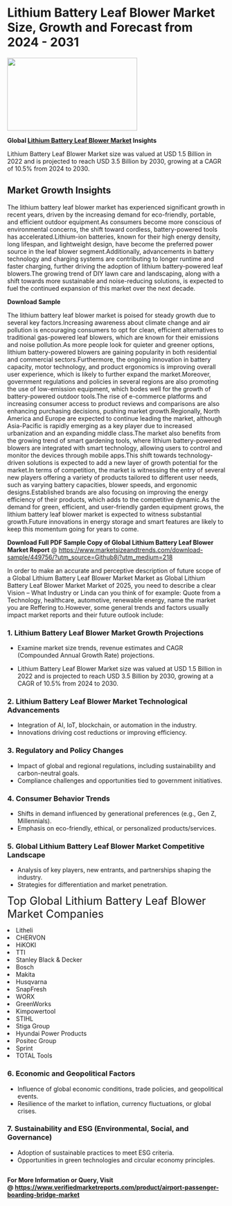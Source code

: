 <H1>Lithium Battery Leaf Blower Market Size, Growth and Forecast from 2024 - 2031</H1><img class="aligncenter size-medium wp-image-584254" src="https://thirdeyenews.in/wp-content/uploads/2024/09/Global-Market-Research-300x168.jpeg" alt="" width="300" height="168" /><p><strong>Global&nbsp;<a href="https://www.marketsizeandtrends.com/download-sample/449756/?utm_source=Github8j?utm_medium=218">Lithium Battery Leaf Blower Market</a> Insights</strong></p><p>Lithium Battery Leaf Blower Market size was valued at USD 1.5 Billion in 2022 and is projected to reach USD 3.5 Billion by 2030, growing at a CAGR of 10.5% from 2024 to 2030.</p><p><h2>Market Growth Insights</h2> <p>The lithium battery leaf blower market has experienced significant growth in recent years, driven by the increasing demand for eco-friendly, portable, and efficient outdoor equipment.As consumers become more conscious of environmental concerns, the shift toward cordless, battery-powered tools has accelerated.Lithium-ion batteries, known for their high energy density, long lifespan, and lightweight design, have become the preferred power source in the leaf blower segment.Additionally, advancements in battery technology and charging systems are contributing to longer runtime and faster charging, further driving the adoption of lithium battery-powered leaf blowers.The growing trend of DIY lawn care and landscaping, along with a shift towards more sustainable and noise-reducing solutions, is expected to fuel the continued expansion of this market over the next decade.</p> <p><strong>Download Sample</strong></p> <p>The lithium battery leaf blower market is poised for steady growth due to several key factors.Increasing awareness about climate change and air pollution is encouraging consumers to opt for clean, efficient alternatives to traditional gas-powered leaf blowers, which are known for their emissions and noise pollution.As more people look for quieter and greener options, lithium battery-powered blowers are gaining popularity in both residential and commercial sectors.Furthermore, the ongoing innovation in battery capacity, motor technology, and product ergonomics is improving overall user experience, which is likely to further expand the market.Moreover, government regulations and policies in several regions are also promoting the use of low-emission equipment, which bodes well for the growth of battery-powered outdoor tools.The rise of e-commerce platforms and increasing consumer access to product reviews and comparisons are also enhancing purchasing decisions, pushing market growth.Regionally, North America and Europe are expected to continue leading the market, although Asia-Pacific is rapidly emerging as a key player due to increased urbanization and an expanding middle class.The market also benefits from the growing trend of smart gardening tools, where lithium battery-powered blowers are integrated with smart technology, allowing users to control and monitor the devices through mobile apps.This shift towards technology-driven solutions is expected to add a new layer of growth potential for the market.In terms of competition, the market is witnessing the entry of several new players offering a variety of products tailored to different user needs, such as varying battery capacities, blower speeds, and ergonomic designs.Established brands are also focusing on improving the energy efficiency of their products, which adds to the competitive dynamic.As the demand for green, efficient, and user-friendly garden equipment grows, the lithium battery leaf blower market is expected to witness substantial growth.Future innovations in energy storage and smart features are likely to keep this momentum going for years to come.</p> <p><span class=""><strong>Download Full PDF Sample Copy of Global Lithium Battery Leaf Blower Market Report</strong> @ <a href="https://www.marketsizeandtrends.com/download-sample/449756/?utm_source=Github8j?utm_medium=218" target="_blank">https://www.marketsizeandtrends.com/download-sample/449756/?utm_source=Github8j?utm_medium=218</a></span></p><p>In order to make an accurate and perceptive description of future scope of a Global&nbsp;Lithium Battery Leaf Blower Market Market as Global&nbsp;Lithium Battery Leaf Blower Market Market of 2025, you need to describe a clear Vision &ndash; What Industry or Linda can you think of for example: Quote from a Technology, healthcare, automotive, renewable energy, name the market you are Reffering to.However, some general trends and factors usually impact market reports and their future outlook include:</p><h3>1.&nbsp;<strong>Lithium Battery Leaf Blower Market Growth Projections</strong></h3><ul><li>Examine market size trends, revenue estimates and CAGR (Compounded Annual Growth Rate) projections.</li><li><p>Lithium Battery Leaf Blower Market size was valued at USD 1.5 Billion in 2022 and is projected to reach USD 3.5 Billion by 2030, growing at a CAGR of 10.5% from 2024 to 2030.</p></li></ul><h3>2.&nbsp;<strong>Lithium Battery Leaf Blower Market Technological Advancements</strong></h3><ul><li>Integration of AI, IoT, blockchain, or automation in the industry.</li><li>Innovations driving cost reductions or improving efficiency.</li></ul><h3>3.&nbsp;<strong>Regulatory and Policy Changes</strong></h3><ul><li>Impact of global and regional regulations, including sustainability and carbon-neutral goals.</li><li>Compliance challenges and opportunities tied to government initiatives.</li></ul><h3>4.&nbsp;<strong>Consumer Behavior Trends</strong></h3><ul><li>Shifts in demand influenced by generational preferences (e.g., Gen Z, Millennials).</li><li>Emphasis on eco-friendly, ethical, or personalized products/services.</li></ul><h3>5.&nbsp;<strong>Global Lithium Battery Leaf Blower Market Competitive Landscape</strong></h3><ul><li>Analysis of key players, new entrants, and partnerships shaping the industry.</li><li>Strategies for differentiation and market penetration.</li></ul><p data-pm-slice="1 1 []"><span style="color: inherit; font-family: inherit; font-size: 25px;">Top Global Lithium Battery Leaf Blower Market Companies</span></p><div class="" data-test-id=""><p><li>Litheli</li><li> CHERVON</li><li> HiKOKI</li><li> TTI</li><li> Stanley Black & Decker</li><li> Bosch</li><li> Makita</li><li> Husqvarna</li><li> SnapFresh</li><li> WORX</li><li> GreenWorks</li><li> Kimpowertool</li><li> STIHL</li><li> Stiga Group</li><li> Hyundai Power Products</li><li> Positec Group</li><li> Sprint</li><li> TOTAL Tools</li></p></div><h3>6.&nbsp;<strong>Economic and Geopolitical Factors</strong></h3><ul><li>Influence of global economic conditions, trade policies, and geopolitical events.</li><li>Resilience of the market to inflation, currency fluctuations, or global crises.</li></ul><h3>7.&nbsp;<strong>Sustainability and ESG (Environmental, Social, and Governance)</strong></h3><ul><li>Adoption of sustainable practices to meet ESG criteria.</li><li>Opportunities in green technologies and circular economy principles.</li></ul><h2><strong style="font-size: 14px;">For More Information or Query, Visit @&nbsp;</strong><a style="background-color: #ffffff; font-size: 14px;" href="https://www.marketsizeandtrends.com/report/lithium-battery-leaf-blower-market/" target="_blank">https://www.verifiedmarketreports.com/product/airport-passenger-boarding-bridge-market</a></h2>